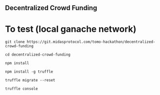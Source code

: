 ## Decentralized Crowd Funding

# To test (local ganache network)
    git clone https://git.midasprotocol.com/tomo-hackathon/decentralized-crowd-funding

    cd decentralized-crowd-funding

    npm install

    npm install -g truffle

    truffle migrate --reset

    truffle console
